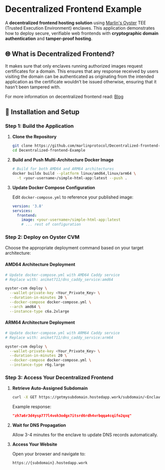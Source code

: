 # Decentralized Frontend Example

A **decentralized frontend hosting solution** using [Marlin's Oyster](https://docs.marlin.org/oyster/) TEE (Trusted Execution Environment) enclaves. This application demonstrates how to deploy secure, verifiable web frontends with **cryptographic domain authentication** and **tamper-proof hosting**.

## 🌐 What is Decentralized Frontend?

It makes sure that only enclaves running authorized images request certificates for a domain. 
This ensures that any response received by users visiting the domain can be authenticated as originating from the intended application as the certificate wouldn’t be issued otherwise, ensuring that it hasn’t been tampered with.

For more information on decentralized frontend read: [Blog](https://blog.marlin.org/case-study-oyster-tee-3dns-on-chain-management-of-verifiable-decentralized-frontends	)

## 🔧 Installation and Setup

### Step 1: Build the Application

1. **Clone the Repository**
   ```bash
   git clone https://github.com/marlinprotocol/Decentralized-frontend-Example.git
   cd Decentralized-frontend-Example
   ```

2. **Build and Push Multi-Architecture Docker Image**
   ```bash
   # Build for both AMD64 and ARM64 architectures
   docker buildx build --platform linux/amd64,linux/arm64 \
     -t <your-username>/simple-html-app:latest --push .
   ```

3. **Update Docker Compose Configuration**
   
   Edit `docker-compose.yml` to reference your published image:
   ```yaml
   version: '3.8'
   services:
     frontend:
       image: <your-username>/simple-html-app:latest
       # ... rest of configuration
   ```

### Step 2: Deploy on Oyster CVM

Choose the appropriate deployment command based on your target architecture:

#### AMD64 Architecture Deployment
```bash
# Update docker-compose.yml with AMD64 Caddy service
# Replace with: aniket711/dns_caddy_service:amd64

oyster-cvm deploy \
  --wallet-private-key <Your_Private_Key> \
  --duration-in-minutes 20 \
  --docker-compose docker-compose.yml \
  --arch amd64 \
  --instance-type c6a.2xlarge
```

#### ARM64 Architecture Deployment
```bash
# Update docker-compose.yml with ARM64 Caddy service  
# Replace with: aniket711/dns_caddy_service:arm64

oyster-cvm deploy \
  --wallet-private-key <Your_Private_Key> \
  --duration-in-minutes 20 \
  --docker-compose docker-compose.yml \
  --instance-type r6g.large
```

### Step 3: Access Your Decentralized Frontend

1. **Retrieve Auto-Assigned Subdomain**
   ```bash
   curl -X GET https://getmysubdomain.hostedapp.work/subdomain/<Enclave-IP>
   ```

   Example response:
   ```json
   "zh7a6r3d4ysp777l4voh3odgx7itsrd6rdh4vrbqqa4cqifo2qxq"
   ```

2. **Wait for DNS Propagation**
   
   Allow 3-4 minutes for the enclave to update DNS records automatically.

3. **Access Your Website**
   
   Open your browser and navigate to:
   ```
   https://{subdomain}.hostedapp.work
   ```
   
